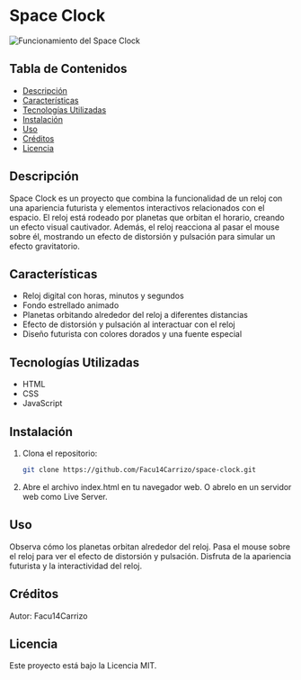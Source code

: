 # Space Clock

![Funcionamiento del Space Clock](Assets/SpaceClock.gif)

## Tabla de Contenidos
- [Descripción](#descripción)
- [Características](#características)
- [Tecnologías Utilizadas](#tecnologías-utilizadas)
- [Instalación](#instalación)
- [Uso](#uso)
- [Créditos](#créditos)
- [Licencia](#licencia)

## Descripción

Space Clock es un proyecto que combina la funcionalidad de un reloj con una apariencia futurista y elementos interactivos relacionados con el espacio. El reloj está rodeado por planetas que orbitan el horario, creando un efecto visual cautivador. Además, el reloj reacciona al pasar el mouse sobre él, mostrando un efecto de distorsión y pulsación para simular un efecto gravitatorio.


## Características

- Reloj digital con horas, minutos y segundos
- Fondo estrellado animado
- Planetas orbitando alrededor del reloj a diferentes distancias
- Efecto de distorsión y pulsación al interactuar con el reloj
- Diseño futurista con colores dorados y una fuente especial

## Tecnologías Utilizadas

- HTML
- CSS
- JavaScript

## Instalación

1. Clona el repositorio:
   ```bash
   git clone https://github.com/Facu14Carrizo/space-clock.git
   
2. Abre el archivo index.html en tu navegador web.
   O abrelo en un servidor web como Live Server.
## Uso

Observa cómo los planetas orbitan alrededor del reloj.
Pasa el mouse sobre el reloj para ver el efecto de distorsión y pulsación.
Disfruta de la apariencia futurista y la interactividad del reloj.

## Créditos
Autor: Facu14Carrizo

## Licencia
Este proyecto está bajo la Licencia MIT.
